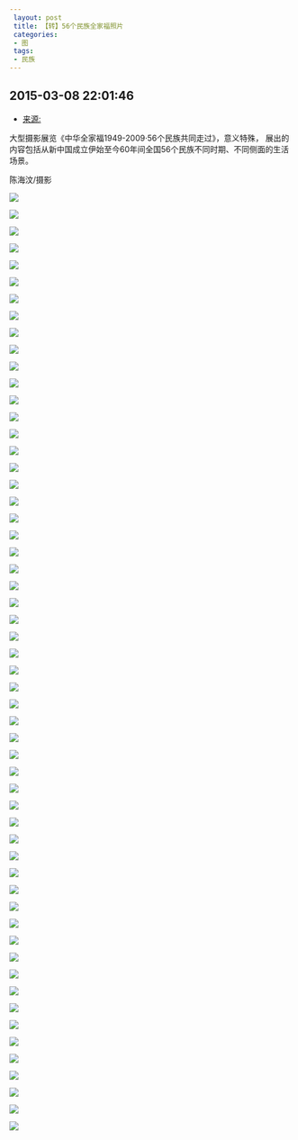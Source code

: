 ```yaml
---
 layout: post
 title: 【转】56个民族全家福照片
 categories:
 - 图
 tags:
 - 民族
---
```


## 2015-03-08 22:01:46

- [来源:](http://slide.news.sina.com.cn/c/slide_1_435_9600.html#p=5)

大型摄影展览《中华全家福1949-2009·56个民族共同走过》，意义特殊，
展出的内容包括从新中国成立伊始至今60年间全国56个民族不同时期、不同侧面的生活场景。

陈海汶/摄影

![](https://jerkwin.github.io/pic/56个民族全家福照片_1.jpg)

![](https://jerkwin.github.io/pic/56个民族全家福照片_2.jpg)

![](https://jerkwin.github.io/pic/56个民族全家福照片_3.jpg)

![](https://jerkwin.github.io/pic/56个民族全家福照片_4.jpg)

![](https://jerkwin.github.io/pic/56个民族全家福照片_5.jpg)

![](https://jerkwin.github.io/pic/56个民族全家福照片_6.jpg)

![](https://jerkwin.github.io/pic/56个民族全家福照片_7.jpg)

![](https://jerkwin.github.io/pic/56个民族全家福照片_8.jpg)

![](https://jerkwin.github.io/pic/56个民族全家福照片_9.jpg)

![](https://jerkwin.github.io/pic/56个民族全家福照片_10.jpg)

![](https://jerkwin.github.io/pic/56个民族全家福照片_11.jpg)

![](https://jerkwin.github.io/pic/56个民族全家福照片_12.jpg)

![](https://jerkwin.github.io/pic/56个民族全家福照片_13.jpg)

![](https://jerkwin.github.io/pic/56个民族全家福照片_14.jpg)

![](https://jerkwin.github.io/pic/56个民族全家福照片_15.jpg)

![](https://jerkwin.github.io/pic/56个民族全家福照片_16.jpg)

![](https://jerkwin.github.io/pic/56个民族全家福照片_17.jpg)

![](https://jerkwin.github.io/pic/56个民族全家福照片_18.jpg)

![](https://jerkwin.github.io/pic/56个民族全家福照片_19.jpg)

![](https://jerkwin.github.io/pic/56个民族全家福照片_20.jpg)

![](https://jerkwin.github.io/pic/56个民族全家福照片_21.jpg)

![](https://jerkwin.github.io/pic/56个民族全家福照片_22.jpg)

![](https://jerkwin.github.io/pic/56个民族全家福照片_23.jpg)

![](https://jerkwin.github.io/pic/56个民族全家福照片_24.jpg)

![](https://jerkwin.github.io/pic/56个民族全家福照片_25.jpg)

![](https://jerkwin.github.io/pic/56个民族全家福照片_26.jpg)

![](https://jerkwin.github.io/pic/56个民族全家福照片_27.jpg)

![](https://jerkwin.github.io/pic/56个民族全家福照片_28.jpg)

![](https://jerkwin.github.io/pic/56个民族全家福照片_29.jpg)

![](https://jerkwin.github.io/pic/56个民族全家福照片_30.jpg)

![](https://jerkwin.github.io/pic/56个民族全家福照片_31.jpg)

![](https://jerkwin.github.io/pic/56个民族全家福照片_32.jpg)

![](https://jerkwin.github.io/pic/56个民族全家福照片_33.jpg)

![](https://jerkwin.github.io/pic/56个民族全家福照片_34.jpg)

![](https://jerkwin.github.io/pic/56个民族全家福照片_35.jpg)

![](https://jerkwin.github.io/pic/56个民族全家福照片_36.jpg)

![](https://jerkwin.github.io/pic/56个民族全家福照片_37.jpg)

![](https://jerkwin.github.io/pic/56个民族全家福照片_38.jpg)

![](https://jerkwin.github.io/pic/56个民族全家福照片_39.jpg)

![](https://jerkwin.github.io/pic/56个民族全家福照片_40.jpg)

![](https://jerkwin.github.io/pic/56个民族全家福照片_41.jpg)

![](https://jerkwin.github.io/pic/56个民族全家福照片_42.jpg)

![](https://jerkwin.github.io/pic/56个民族全家福照片_43.jpg)

![](https://jerkwin.github.io/pic/56个民族全家福照片_44.jpg)

![](https://jerkwin.github.io/pic/56个民族全家福照片_45.jpg)

![](https://jerkwin.github.io/pic/56个民族全家福照片_46.jpg)

![](https://jerkwin.github.io/pic/56个民族全家福照片_47.jpg)

![](https://jerkwin.github.io/pic/56个民族全家福照片_48.jpg)

![](https://jerkwin.github.io/pic/56个民族全家福照片_49.jpg)

![](https://jerkwin.github.io/pic/56个民族全家福照片_50.jpg)

![](https://jerkwin.github.io/pic/56个民族全家福照片_51.jpg)

![](https://jerkwin.github.io/pic/56个民族全家福照片_52.jpg)

![](https://jerkwin.github.io/pic/56个民族全家福照片_53.jpg)

![](https://jerkwin.github.io/pic/56个民族全家福照片_54.jpg)

![](https://jerkwin.github.io/pic/56个民族全家福照片_55.jpg)

![](https://jerkwin.github.io/pic/56个民族全家福照片_56.jpg)

